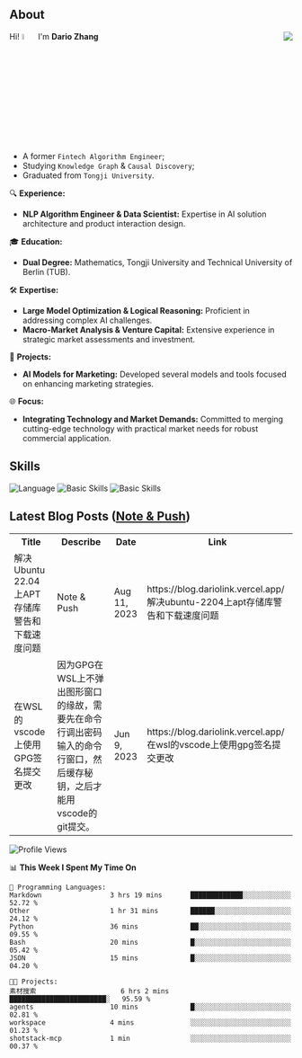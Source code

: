 ## About

<img align="right" src="https://github-readme-stats.vercel.app/api?username=dario-github&show_icons=true&bg_color=00000000&hide_title=true&hide_border=true&include_all_commits=true&count_private=true&theme=transparent" />

Hi! <img src="https://media.giphy.com/media/hvRJCLFzcasrR4ia7z/giphy.gif" width="5%"> I'm **Dario Zhang**

- A former `Fintech Algorithm Engineer`;
- Studying `Knowledge Graph` & `Causal Discovery`;
- Graduated from `Tongji University`.

🔍 **Experience:**
- **NLP Algorithm Engineer & Data Scientist:** Expertise in AI solution architecture and product interaction design.

🎓 **Education:**
- **Dual Degree:** Mathematics, Tongji University and Technical University of Berlin (TUB).

🛠️ **Expertise:**
- **Large Model Optimization & Logical Reasoning:** Proficient in addressing complex AI challenges.
- **Macro-Market Analysis & Venture Capital:** Extensive experience in strategic market assessments and investment.

🚀 **Projects:**
- **AI Models for Marketing:** Developed several models and tools focused on enhancing marketing strategies.

🌐 **Focus:**
- **Integrating Technology and Market Demands:** Committed to merging cutting-edge technology with practical market needs for robust commercial application.


## Skills

![Language](https://skillicons.dev/icons?i=py,matlab,pytorch,latex,regex,mysql,sqlite)
![Basic Skills](https://skillicons.dev/icons?i=bash,git,linux,md)
![Basic Skills](https://skillicons.dev/icons?i=vim,vscode,jupyterlab)

## Latest Blog Posts ([Note & Push](https://blog.dariolink.vercel.app/))

<table>
  <tr><th>Title</th><th>Describe</th><th>Date</th><th>Link</th></tr>
  <!-- BLOG-POST-LIST:START --><tr><td>解决Ubuntu 22.04上APT存储库警告和下载速度问题</td><td>Note &amp; Push</td><td>Aug 11, 2023</td><td>https://blog.dariolink.vercel.app/解决ubuntu-2204上apt存储库警告和下载速度问题</td></tr><tr><td>在WSL的vscode上使用GPG签名提交更改</td><td>因为GPG在WSL上不弹出图形窗口的缘故，需要先在命令行调出密码输入的命令行窗口，然后缓存秘钥，之后才能用vscode的git提交。</td><td>Jun 9, 2023</td><td>https://blog.dariolink.vercel.app/在wsl的vscode上使用gpg签名提交更改</td></tr><!-- BLOG-POST-LIST:END -->
</table>

<!--START_SECTION:waka-->
![Profile Views](http://img.shields.io/badge/Profile%20Views-0-blue)

📊 **This Week I Spent My Time On** 

```text
💬 Programming Languages: 
Markdown                 3 hrs 19 mins       █████████████░░░░░░░░░░░░   52.72 % 
Other                    1 hr 31 mins        ██████░░░░░░░░░░░░░░░░░░░   24.12 % 
Python                   36 mins             ██░░░░░░░░░░░░░░░░░░░░░░░   09.55 % 
Bash                     20 mins             █░░░░░░░░░░░░░░░░░░░░░░░░   05.42 % 
JSON                     15 mins             █░░░░░░░░░░░░░░░░░░░░░░░░   04.20 % 

🐱‍💻 Projects: 
素材搜索                     6 hrs 2 mins        ████████████████████████░   95.59 % 
agents                   10 mins             █░░░░░░░░░░░░░░░░░░░░░░░░   02.81 % 
workspace                4 mins              ░░░░░░░░░░░░░░░░░░░░░░░░░   01.23 % 
shotstack-mcp            1 min               ░░░░░░░░░░░░░░░░░░░░░░░░░   00.37 % 
```


<!--END_SECTION:waka-->
